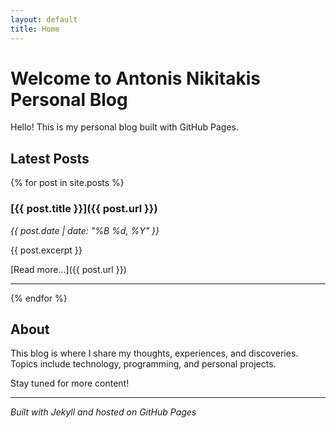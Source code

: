 ```yaml
---
layout: default
title: Home
---
```


# Welcome to Antonis Nikitakis Personal Blog

Hello! This is my personal blog built with GitHub Pages.

## Latest Posts

{% for post in site.posts %}
### [{{ post.title }}]({{ post.url }})
*{{ post.date | date: "%B %d, %Y" }}*

{{ post.excerpt }}

[Read more...]({{ post.url }})

---

{% endfor %}

## About

This blog is where I share my thoughts, experiences, and discoveries. Topics include technology, programming, and personal projects.

Stay tuned for more content!

---

*Built with Jekyll and hosted on GitHub Pages*
